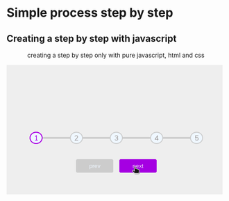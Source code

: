 # Simple process step by step

## Creating a step by step with javascript

<p align="center"> creating a step by step only with pure javascript, html and css</p>

<img src="./file/precess-step.gif"/>